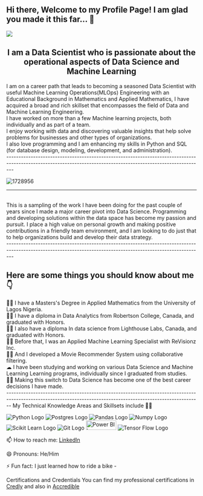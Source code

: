 Hi there, Welcome to my Profile Page! I am glad you made it this far... 👋 <br>
---------------------------------------------------------------------------------------------------------------------------------------------------------------
<img src= "https://github-readme-stats.vercel.app/api?username=Jagunmolu-dev&&show_icons=true&title_color=ffffff&icon_color=bb2acf&text_color=daf7dc&bg_color=151515">
<h2 align = "center">
I am a Data Scientist who is passionate about the operational aspects of Data Science and Machine Learning<br></h2>
I am on a career path that leads to becoming a seasoned Data Scientist with useful Machine Learning Operations(MLOps) Engineering with an Educational 
Background in Mathematics and Applied Mathematics, I have acquired a broad and rich skillset that encompasses the field of Data and Machine Learning 
Engineering. <br>
I have worked on more than a few Machine learning projects, both individually and as part of a team. <br>
I enjoy working with data and discovering valuable insights that help solve problems for businesses and other types of organizations.<br>
I also love programming and I am enhancing my skills in Python and SQL (for database design, modeling, development, and administration). <br>  
---------------------------------------------------------------------------------------------------------------------------------------------------------------

![1728956](https://github.com/Jagunmolu-dev/Jagunmolu-dev/assets/67484584/e4b6e1c2-ef06-4580-a6f7-d5525a86038a)

---------------------------------------------------------------------------------------------------------------------------------------------------------------
<br>
This is a sampling of the work I have been doing for the past couple of years since I made a major career pivot into Data Science. Programming and developing solutions within the data space has become my passion and pursuit. I place a high value on personal growth and making positive contributions in a friendly team environment, and I am looking to do just that to help organizations build and develop their data strategy.
<br>
---------------------------------------------------------------------------------------------------------------------------------------------------------------
<h2>
Here are some things you should know about me 👇<be> </be></h2>
👨‍💻 I have a Masters's Degree in Applied Mathematics from the University of Lagos Nigeria.<br>
👨‍💻 I have a diploma in Data Analytics from Robertson College, Canada, and graduated with Honors.<br>
👨‍🔬 I also have a diploma In data science from Lighthouse Labs, Canada, and graduated with Honors.<br>
👨‍🔬 Before that, I was an Applied Machine Learning Specialist with ReVisionz Inc.<br>
👨‍🔬 And I developed a Movie Recommender System using collaborative filtering. <br>
☁ I have been studying and working on various Data Science and Machine Learning Learning programs, individually since I graduated from studies.<br>
👨‍🎓 Making this switch to Data Science has become one of the best career decisions I have made. <br>
--------------------------------------------------------------------------------------------------------------------------------------------------------------
My Technical Knowledge Areas and Skillsets include 👨‍💻
<p float="left">
<img src="https://camo.githubusercontent.com/8a64e82b88b71294679fccf25fc132fe4f2aee0d2b44174559df4dc1f9bd507b/68747470733a2f2f696d672e736869656c64732e696f2f62616467652f707974686f6e2d2532333134333534432e7376673f7374796c653d666f722d7468652d6261646765266c6f676f3d707974686f6e266c6f676f436f6c6f723d7768697465" alt="Python Logo"/> <img src="https://camo.githubusercontent.com/29e7fc6c62f61f432d3852fbfa4190ff07f397ca3bde27a8196bcd5beae3ff77/68747470733a2f2f696d672e736869656c64732e696f2f62616467652f706f7374677265732d2532333331363139322e7376673f7374796c653d666f722d7468652d6261646765266c6f676f3d706f737467726573716c266c6f676f436f6c6f723d7768697465" alt="Postgres Logo"/> <img src="https://camo.githubusercontent.com/f737c8a9e60949e59f80fcca0b0019df76efb3c8ae56d38736bb93e44b447000/68747470733a2f2f696d672e736869656c64732e696f2f62616467652f70616e6461732d2532333135303435382e7376673f7374796c653d666f722d7468652d6261646765266c6f676f3d70616e646173266c6f676f436f6c6f723d7768697465" alt="Pandas Logo"/> <img src="https://camo.githubusercontent.com/a1c5e9056e3be1e1058d8517b025af60f61f75395a78245776db71a7703aff9c/68747470733a2f2f696d672e736869656c64732e696f2f62616467652f6e756d70792d2532333031333234332e7376673f7374796c653d666f722d7468652d6261646765266c6f676f3d6e756d7079266c6f676f436f6c6f723d7768697465" alt="Numpy Logo"/><img src="https://camo.githubusercontent.com/5e8b6493343a841ed161f1862e7de688f67ba8809ad0a76a8f04af618ab2c3bf/68747470733a2f2f696d672e736869656c64732e696f2f62616467652f7363696b69742d2d6c6561726e2d2532334637393331452e7376673f7374796c653d666f722d7468652d6261646765266c6f676f3d7363696b69742d6c6561726e266c6f676f436f6c6f723d7768697465" alt="Scikit Learn Logo"/>
<img src="https://camo.githubusercontent.com/ec0d32e85caf4723d5182a75338c89f85a2c3679aed0c46c9ee9fd1c8dc2a316/68747470733a2f2f696d672e736869656c64732e696f2f62616467652f6769742d2532334630353033332e7376673f7374796c653d666f722d7468652d6261646765266c6f676f3d676974266c6f676f436f6c6f723d7768697465" alt="Git Logo"/> <img src="https://camo.githubusercontent.com/513516d5a2f878ebe7491b7b6d67dee5aa8a725e968ae417d2b933e5a74d4a00/68747470733a2f2f696d672e736869656c64732e696f2f62616467652f2d504f57455225323042492d70696e6b" alt="Power BI Logo" width="80" height="25"/> <img src="https://camo.githubusercontent.com/fec001b73f0253a3b7036f8cd5135d35797f0db64e9399903fc62e588e15ef43/68747470733a2f2f696d672e736869656c64732e696f2f62616467652f54656e736f72466c6f772d2532334646364630302e7376673f7374796c653d666f722d7468652d6261646765266c6f676f3d54656e736f72466c6f77266c6f676f436f6c6f723d7768697465" alt="Tensor Flow Logo"/>  
</p>

📫 How to reach me: [LinkedIn](https://www.linkedin.com/in/jagunmolu-odebamike/)

😄 Pronouns: He/Him

⚡ Fun fact: I just learned how to ride a bike -

Certifications and Credentials
You can find my professional certifications in [Credly](https://www.credly.com/users/jagunmolu-odebamike.ecf1a5a1) and also in [Accredible](https://www.credential.net/profile/jagunmoludev/wallet#gs.3ho7d8)
